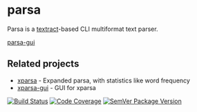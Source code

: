# parsa
Parsa is a [textract](https://github.com/deanmalmgren/textract)-based CLI multiformat text parser.

[parsa-gui](https://github.com/rdimaio/parsa-gui)

## Related projects
- [xparsa](https://github.com/rdimaio/xparsa) - Expanded parsa, with statistics like word frequency
- [xparsa-gui](https://github.com/rdimaio/xparsa-gui) - GUI for xparsa


[![Build Status](https://travis-ci.com/rdimaio/parsa.svg?branch=master)](https://travis-ci.com/rdimaio/parsa)
[![Code Coverage](https://codecov.io/gh/rdimaio/parsa/branch/master/graph/badge.svg)](https://codecov.io/gh/rdimaio/parsa)
[![SemVer Package Version](https://img.shields.io/badge/Version-1.1.2-blue.svg)](https://github.com/rdimaio/parsa)